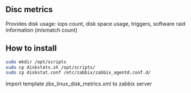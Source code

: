 ## Disc metrics


Provides disk usage: iops count, disk space usage, triggers, software raid information (mismatch count)


## How to install


``` bash
sudo mkdir /opt/scripts
sudo cp diskstats.sh /opt/scripts/
sudo cp diskstat.conf /etc/zabbix/zabbix_agentd.conf.d/
```

Import template zbx_linux_disk_metrics.xml to zabbix server


